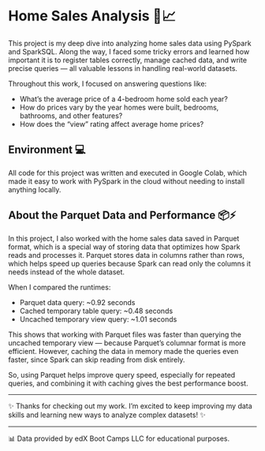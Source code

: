 # Home Sales Analysis 🏡📈

This project is my deep dive into analyzing home sales data using PySpark and SparkSQL. Along the way, I faced some tricky errors and learned how important it is to register tables correctly, manage cached data, and write precise queries — all valuable lessons in handling real-world datasets.

Throughout this work, I focused on answering questions like:

- What’s the average price of a 4-bedroom home sold each year?  
- How do prices vary by the year homes were built, bedrooms, bathrooms, and other features?  
- How does the “view” rating affect average home prices?

## Environment 💻

All code for this project was written and executed in Google Colab, which made it easy to work with PySpark in the cloud without needing to install anything locally. 

## About the Parquet Data and Performance 📦⚡

In this project, I also worked with the home sales data saved in Parquet format, which is a special way of storing data that optimizes how Spark reads and processes it. Parquet stores data in columns rather than rows, which helps speed up queries because Spark can read only the columns it needs instead of the whole dataset.

When I compared the runtimes:

- Parquet data query: ~0.92 seconds
- Cached temporary table query: ~0.48 seconds
- Uncached temporary view query: ~1.01 seconds

This shows that working with Parquet files was faster than querying the uncached temporary view — because Parquet’s columnar format is more efficient. However, caching the data in memory made the queries even faster, since Spark can skip reading from disk entirely.

So, using Parquet helps improve query speed, especially for repeated queries, and combining it with caching gives the best performance boost.

---

✨ Thanks for checking out my work. I’m excited to keep improving my data skills and learning new ways to analyze complex datasets! ✨

---

📊 Data provided by edX Boot Camps LLC for educational purposes.
